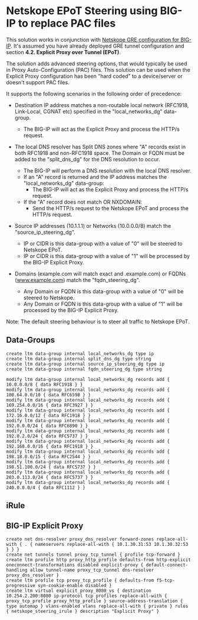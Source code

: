 # Netskope EPoT Steering using BIG-IP to replace PAC files

This solution works in conjunction with [Netskope GRE configuration for BIG-IP](https://github.com/ns-bretts/netskope-gre-bigip). It's assumed you have already deployed GRE tunnel configuration and section **4.2. Explicit Proxy over Tunnel (EPoT)**.

The solution adds advanced steering options, that would typically be used in Proxy Auto-Configuration (PAC) files. This solution can be used when the Explicit Proxy configuration has been "hard coded" to a device/server or doesn't support PAC files.

It supports the following scenarios in the following order of precedence:

- Destination IP address matches a non-routable local network (RFC1918, Link-Local, CGNAT etc) specified in the "local_networks_dg" data-group.
  - The BIG-IP will act as the Explicit Proxy and process the HTTP/s request.

- The local DNS resolver has Split DNS zones where "A" records exist in both RFC1918 and non-RFC1918 space. The Domain or FQDN must be added to the "split_dns_dg" for the DNS resolution to occur.
  - The BIG-IP will perform a DNS resolution with the local DNS resolver.
  - If an "A" record is returned and the IP address matches the "local_networks_dg" data-group:
    - The BIG-IP will act as the Explicit Proxy and process the HTTP/s request.
  - If the "A" record does not match OR NXDOMAIN:
    - Send the HTTP/s request to the Netskope EPoT and process the HTTP/s request.

- Source IP addresses (10.1.1.1) or Networks (10.0.0.0/8) match the "source_ip_steering_dg".
   - IP or CIDR is this data-group with a value of "0" will be steered to Netskope EPoT.
   - IP or CIDR is this data-group with a value of "1" will be processed by the BIG-IP Explicit Proxy.

- Domains (example.com will match exact and .example.com) or FQDNs (www.example.com) match the "fqdn_steering_dg".
   - Any Domain or FQDN is this data-group with a value of "0" will be steered to Netskope.
   - Any Domain or FQDN is this data-group with a value of "1" will be processed by the BIG-IP Explicit Proxy.

Note: The default steering behaviour is to steer all traffic to Netskope EPoT.

## Data-Groups
```
create ltm data-group internal local_networks_dg type ip
create ltm data-group internal split_dns_dg type string
create ltm data-group internal source_ip_steering_dg type ip
create ltm data-group internal fqdn_steering_dg type string

modify ltm data-group internal local_networks_dg records add { 10.0.0.0/8 { data RFC1918 } }
modify ltm data-group internal local_networks_dg records add { 100.64.0.0/10 { data RFC6598 } }
modify ltm data-group internal local_networks_dg records add { 169.254.0.0/16 { data RFC3927 } }
modify ltm data-group internal local_networks_dg records add { 172.16.0.0/12 { data RFC1918 } }
modify ltm data-group internal local_networks_dg records add { 192.0.0.0/24 { data RFC6890 } }
modify ltm data-group internal local_networks_dg records add { 192.0.2.0/24 { data RFC5737 } }
modify ltm data-group internal local_networks_dg records add { 192.168.0.0/16 { data RFC1918 } }
modify ltm data-group internal local_networks_dg records add { 198.18.0.0/15 { data RFC2544 } }
modify ltm data-group internal local_networks_dg records add { 198.51.100.0/24 { data RFC5737 } }
modify ltm data-group internal local_networks_dg records add { 203.0.113.0/24 { data RFC5737 } }
modify ltm data-group internal local_networks_dg records add { 240.0.0.0/4 { data RFC1112 } }
```

## iRule


## BIG-IP Explicit Proxy

```
create net dns-resolver proxy_dns_resolver forward-zones replace-all-with { . { nameservers replace-all-with { 10.1.30.31:53 10.1.30.32:53 } } }
create net tunnels tunnel proxy_tcp_tunnel { profile tcp-forward }
create ltm profile http proxy_http_profile defaults-from http-explicit oneconnect-transformations disabled explicit-proxy { default-connect-handling allow tunnel-name proxy_tcp_tunnel dns-resolver proxy_dns_resolver }
create ltm profile tcp proxy_tcp_profile { defaults-from f5-tcp-progressive syn-cookie-enable disabled }
create ltm virtual explicit_proxy_8080_vs { destination 10.254.2.200:8080 ip-protocol tcp profiles replace-all-with { proxy_tcp_profile proxy_http_profile } source-address-translation { type automap } vlans-enabled vlans replace-all-with { private } rules { netskope_steering_irule } description "Explicit Proxy" }
```
